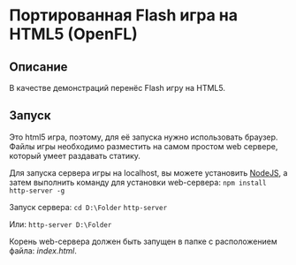 # Портированная Flash игра на HTML5 (OpenFL)

Описание
------------------------------

В качестве демонстраций перенёс Flash игру на HTML5.

Запуск
------------------------------

Это html5 игра, поэтому, для её запуска нужно использовать браузер. Файлы игры необходимо разместить на самом простом web сервере, который умеет раздавать статику.

Для запуска сервера игры на localhost, вы можете установить [NodeJS](https://nodejs.org/en/ "NodeJS"), а затем выполнить команду для установки web-сервера:
`npm install http-server -g`

Запуск сервера:
`cd D:\Folder`
`http-server`

Или:
`http-server D:\Folder`

Корень web-сервера должен быть запущен в папке с расположением файла: *index.html*.
